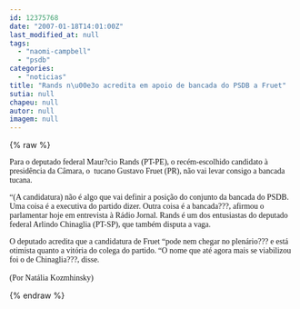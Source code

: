 ```yaml
---
id: 12375768
date: "2007-01-18T14:01:00Z"
last_modified_at: null
tags:
  - "naomi-campbell"
  - "psdb"
categories:
  - "noticias"
title: "Rands n\u00e3o acredita em apoio de bancada do PSDB a Fruet"
sutia: null
chapeu: null
autor: null
imagem: null
---
```

{% raw %}
<p><P><FONT face=Verdana>Para o deputado federal Maur?cio Rands (PT-PE), o recém-escolhido candidato à presidência da Câmara, o&nbsp; tucano Gustavo Fruet (PR), não vai levar consigo a bancada tucana. </FONT></P></p>
<p><P><FONT face=Verdana>“(A candidatura) não é algo que vai definir a posição do conjunto da bancada do PSDB. Uma coisa é a executiva do partido dizer. Outra coisa é a bancada???, afirmou o parlamentar hoje em entrevista à Rádio Jornal. Rands é um dos entusiastas do deputado federal Arlindo Chinaglia (PT-SP), que também disputa a vaga.</FONT></P></p>
<p><P><FONT face=Verdana>O deputado acredita que a candidatura de Fruet&nbsp;“pode nem chegar no plenário??? e está otimista quanto a vitória do colega do partido. “O nome que até agora mais se viabilizou foi o de Chinaglia???, disse. <BR><BR></FONT><FONT face=Verdana>(Por Natália Kozmhinsky)</FONT></P> </p>
{% endraw %}